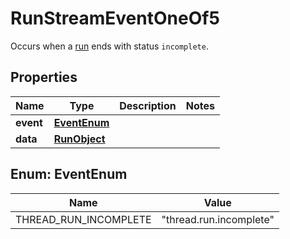 

# RunStreamEventOneOf5

Occurs when a [run](/docs/api-reference/runs/object) ends with status `incomplete`.

## Properties

| Name | Type | Description | Notes |
|------------ | ------------- | ------------- | -------------|
|**event** | [**EventEnum**](#EventEnum) |  |  |
|**data** | [**RunObject**](RunObject.md) |  |  |



## Enum: EventEnum

| Name | Value |
|---- | -----|
| THREAD_RUN_INCOMPLETE | &quot;thread.run.incomplete&quot; |



